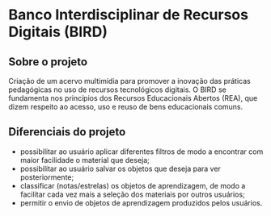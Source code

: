 # Banco Interdisciplinar de Recursos Digitais (BIRD)


## Sobre o projeto
Criação de um acervo multimídia para promover a inovação das práticas pedagógicas
no uso de recursos tecnológicos digitais. O BIRD se fundamenta nos princípios dos
Recursos Educacionais Abertos (REA), que dizem respeito ao acesso, uso e reuso de
bens educacionais comuns.


## Diferenciais do projeto
- possibilitar ao usuário aplicar diferentes filtros de modo a encontrar com maior facilidade o material que deseja;
- possibilitar ao usuário salvar os objetos que deseja para ver posteriormente;
- classificar (notas/estrelas) os objetos de aprendizagem, de modo a facilitar cada vez mais a seleção dos materiais por outros usuários;
- permitir o envio de objetos de aprendizagem produzidos pelos usuários.
